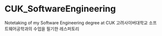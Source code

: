 # CUK_SoftwareEngineering
Notetaking of my Software Engineering degree at CUK 고려사이버대학교 소프트웨어공학과의 수업을 필기한 레스퍼토리
